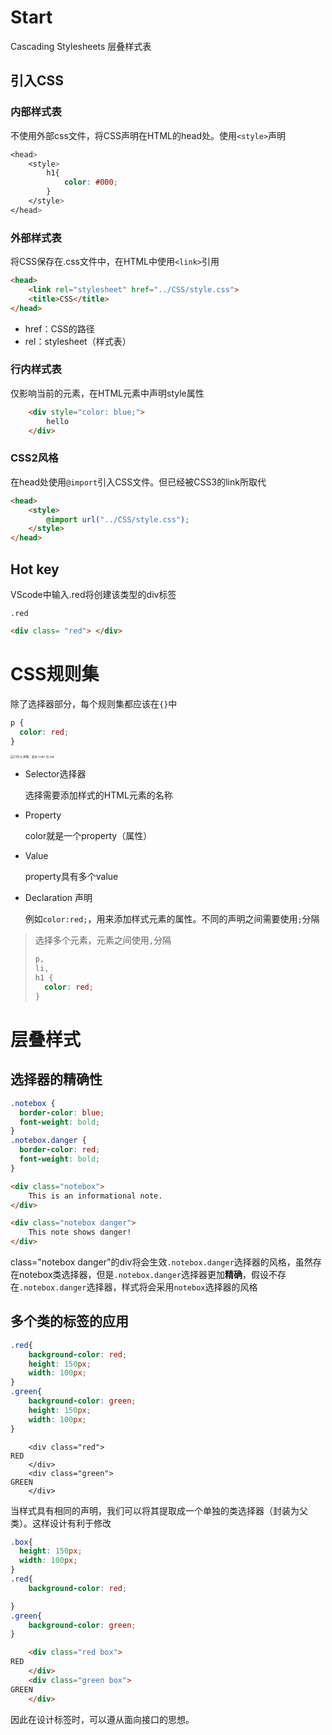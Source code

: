 # Start

Cascading Stylesheets 层叠样式表

## 引入CSS

### 内部样式表

不使用外部css文件，将CSS声明在HTML的head处。使用`<style>`声明

```css
<head>    
	<style>
        h1{
            color: #000;
        }
    </style>
</head>
```

### 外部样式表

将CSS保存在.css文件中，在HTML中使用`<link>`引用

```html
<head>
    <link rel="stylesheet" href="../CSS/style.css">
    <title>CSS</title>
</head>
```

- href：CSS的路径
- rel：stylesheet（样式表）

### 行内样式表

仅影响当前的元素，在HTML元素中声明style属性

```html
    <div style="color: blue;">
        hello
    </div>
```

### CSS2风格

在head处使用`@import`引入CSS文件。但已经被CSS3的link所取代

```html
<head>
	<style>
        @import url("../CSS/style.css");
    </style>
</head>
```



## Hot key

VScode中输入.red将创建该类型的div标签

```
.red
```

```html
<div class= "red"> </div>
```



# CSS规则集

除了选择器部分，每个规则集都应该在`{}`中

```css
p {
  color: red;
}
```

<img src="https://developer.mozilla.org/zh-CN/docs/Learn/Getting_started_with_the_web/CSS_basics/css-declaration-small.png" alt="CSS p 声明，其中 color 为 red" style="zoom:33%;" />

- Selector选择器

  选择需要添加样式的HTML元素的名称

- Property

  color就是一个property（属性）

- Value

  property具有多个value

- Declaration 声明

  例如`color:red;`，用来添加样式元素的属性。不同的声明之间需要使用`;`分隔

> 选择多个元素，元素之间使用`,`分隔
>
> ```css
> p,
> li,
> h1 {
>   color: red;
> }
> 
> ```


# 层叠样式

## 选择器的精确性

```css
.notebox {
  border-color: blue;
  font-weight: bold;
}
.notebox.danger {
  border-color: red;
  font-weight: bold;
}
```

```html
<div class="notebox">
    This is an informational note.
</div>

<div class="notebox danger">
    This note shows danger!
</div>

```

class="notebox danger"的div将会生效`.notebox.danger`选择器的风格，虽然存在notebox类选择器，但是`.notebox.danger`选择器更加**精确**，假设不存在`.notebox.danger`选择器，样式将会采用`notebox`选择器的风格

## 多个类的标签的应用

```css
.red{
    background-color: red;
    height: 150px;
    width: 100px;
}
.green{
    background-color: green;
    height: 150px;
    width: 100px;
}
```

```
    <div class="red">
RED
    </div>
    <div class="green">
GREEN
    </div>
```

当样式具有相同的声明，我们可以将其提取成一个单独的类选择器（封装为父类）。这样设计有利于修改

```css
.box{
  height: 150px;
  width: 100px;
}
.red{
    background-color: red;

}
.green{
    background-color: green;
}
```

```html
    <div class="red box">
RED
    </div>
    <div class="green box">
GREEN
    </div>
```

因此在设计标签时，可以遵从面向接口的思想。

